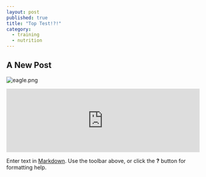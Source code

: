 ```yaml
---
layout: post
published: true
title: "Top Test!?!"
category: 
  - training
  - nutrition
---
```




## A New Post

![eagle.png]({{site.baseurl}}/media/eagle.png)

<iframe width="100%" height="166" scrolling="no" frameborder="no" src="https://w.soundcloud.com/player/?url=https%3A//api.soundcloud.com/tracks/34019569&color=0066cc"></iframe>

Enter text in [Markdown](http://daringfireball.net/projects/markdown/). Use the toolbar above, or click the **?** button for formatting help.
